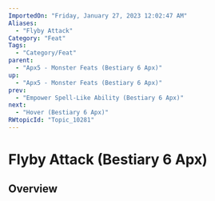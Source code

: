 ```yaml
---
ImportedOn: "Friday, January 27, 2023 12:02:47 AM"
Aliases:
  - "Flyby Attack"
Category: "Feat"
Tags:
  - "Category/Feat"
parent:
  - "Apx5 - Monster Feats (Bestiary 6 Apx)"
up:
  - "Apx5 - Monster Feats (Bestiary 6 Apx)"
prev:
  - "Empower Spell-Like Ability (Bestiary 6 Apx)"
next:
  - "Hover (Bestiary 6 Apx)"
RWtopicId: "Topic_10281"
---
```

# Flyby Attack (Bestiary 6 Apx)
## Overview
